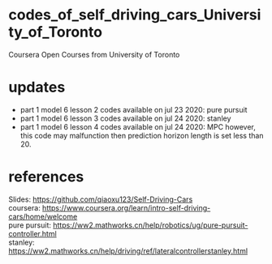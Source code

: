 # codes_of_self_driving_cars_University_of_Toronto
Coursera Open Courses from University of Toronto

# updates
- part 1 model 6 lesson 2 codes available on jul 23 2020: pure pursuit
- part 1 model 6 lesson 3 codes available on jul 24 2020: stanley  
- part 1 model 6 lesson 4 codes available on jul 24 2020: MPC
however, this code may malfunction then prediction horizon length is set less than 20.  

# references
Slides: https://github.com/qiaoxu123/Self-Driving-Cars  
coursera: https://www.coursera.org/learn/intro-self-driving-cars/home/welcome  
pure pursuit: https://ww2.mathworks.cn/help/robotics/ug/pure-pursuit-controller.html  
stanley: https://ww2.mathworks.cn/help/driving/ref/lateralcontrollerstanley.html
